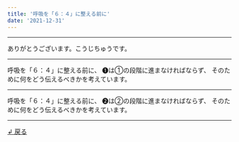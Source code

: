 ```yaml
---
title: '呼吸を「６：４」に整える前に'
date: '2021-12-31'
---
```

***
ありがとうございます。こうじちゅうです。
***
呼吸を「６：４」に整える前に、
➊は①の段階に進まなければならず、
そのために何をどう伝えるべきかを考えています。
***
呼吸を「６：４」に整える前に、
➋は②の段階に進まなければならず、
そのために何をどう伝えるべきかを考えています。
***
[ ↲ 戻る ](https://01234567890.thebase.in/about)
